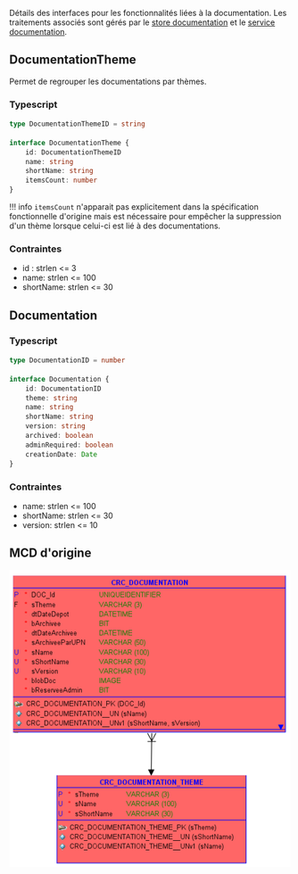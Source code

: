 Détails des interfaces pour les fonctionnalités liées à la documentation. Les traitements associés sont gérés par le [store documentation](../Store/) et le [service documentation](../Services/DocumentationSVC.md).

## DocumentationTheme

Permet de regrouper les documentations par thèmes.

### Typescript

```ts
type DocumentationThemeID = string

interface DocumentationTheme {
	id: DocumentationThemeID
	name: string
	shortName: string
	itemsCount: number
}
```

!!! info
		`itemsCount` n'apparait pas explicitement dans la spécification fonctionnelle d'origine mais est nécessaire pour empêcher la suppression d'un thème lorsque celui-ci est lié à des documentations.

### Contraintes

- id : strlen <= 3
- name: strlen <= 100
- shortName: strlen <= 30

## Documentation

### Typescript

```ts
type DocumentationID = number

interface Documentation {
	id: DocumentationID
	theme: string
	name: string
	shortName: string
	version: string
	archived: boolean
	adminRequired: boolean
	creationDate: Date
}
```

### Contraintes

- name: strlen <= 100
- shortName: strlen <= 30
- version: strlen <= 10

## MCD d'origine

![Pasted image 20230203150720](../medias/Pasted%20image%2020230203150720.png)

